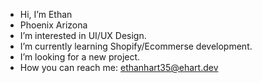 - Hi, I’m Ethan
- Phoenix Arizona
- I’m interested in UI/UX Design.
- I’m currently learning Shopify/Ecommerse development.
- I’m looking for a new project.
- How you can reach me: ethanhart35@ehart.dev

<!---
ethanhart35/ethanhart35 is a ✨ special ✨ repository because its `README.md` (this file) appears on your GitHub profile.
You can click the Preview link to take a look at your changes.
--->
